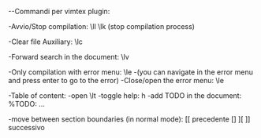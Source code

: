--Commandi per vimtex plugin:

-Avvio/Stop compilation:
  \ll
  \lk       (stop compilation process)

-Clear file Auxiliary:
  \lc

-Forward search in the document:
  \lv

-Only compilation with error menu:
  \le
  -(you can navigate in the error menu and press enter to go to the error)
-Close/open the error menu:
  \le

-Table of content:
  -open
    \lt
  -toggle help:
    h
  -add TODO in the document:
    %TODO: ...

-move between section boundaries (in normal mode):
  [[        precedente
  []
  ][
  ]]        successivo


